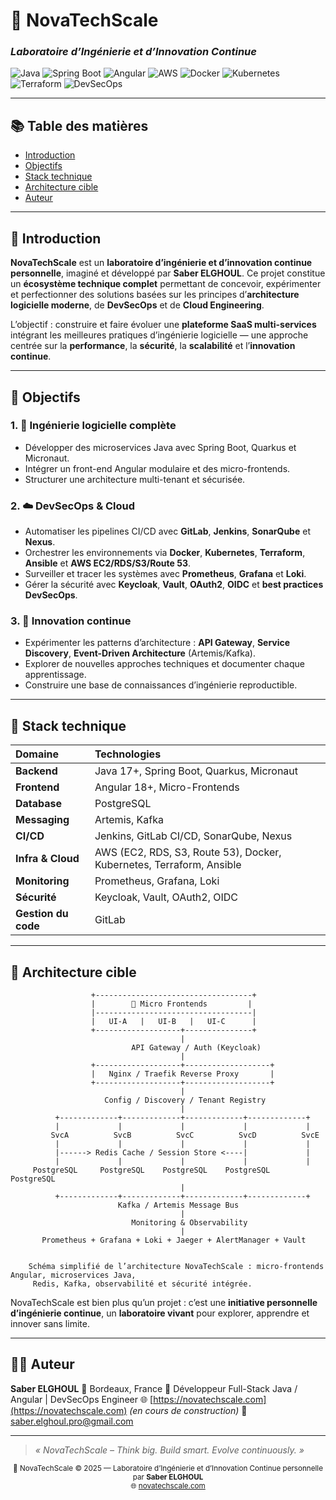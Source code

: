 
# 🚀 NovaTechScale

### *Laboratoire d’Ingénierie et d’Innovation Continue*

![Java](https://img.shields.io/badge/Java-17-orange?logo=openjdk)
![Spring Boot](https://img.shields.io/badge/Spring%20Boot-3.x-brightgreen?logo=springboot)
![Angular](https://img.shields.io/badge/Angular-18-DD0031?logo=angular)
![AWS](https://img.shields.io/badge/AWS-Cloud-orange?logo=amazonaws)
![Docker](https://img.shields.io/badge/Docker-Containerization-blue?logo=docker)
![Kubernetes](https://img.shields.io/badge/Kubernetes-Orchestration-326CE5?logo=kubernetes)
![Terraform](https://img.shields.io/badge/Terraform-IaC-844FBA?logo=terraform)
![DevSecOps](https://img.shields.io/badge/DevSecOps-Automation-red?logo=githubactions)

---
## 📚 Table des matières
- [Introduction](#-introduction)
- [Objectifs](#-objectifs)
- [Stack technique](#-stack-technique)
- [Architecture cible](#-architecture-cible)
- [Auteur](#-auteur)

---

## 🧭 Introduction

**NovaTechScale** est un **laboratoire d’ingénierie et d’innovation continue personnelle**, imaginé et développé par **Saber ELGHOUL**.
Ce projet constitue un **écosystème technique complet** permettant de concevoir, expérimenter et perfectionner des solutions basées sur les principes d’**architecture logicielle moderne**, de **DevSecOps** et de **Cloud Engineering**.

L’objectif : construire et faire évoluer une **plateforme SaaS multi-services** intégrant les meilleures pratiques d’ingénierie logicielle — une approche centrée sur la **performance**, la **sécurité**, la **scalabilité** et l’**innovation continue**.

---

## 🎯 Objectifs

### 1. 🚧 Ingénierie logicielle complète

* Développer des microservices Java avec Spring Boot, Quarkus et Micronaut.
* Intégrer un front-end Angular modulaire et des micro-frontends.
* Structurer une architecture multi-tenant et sécurisée.

### 2. ☁️ DevSecOps & Cloud

* Automatiser les pipelines CI/CD avec **GitLab**, **Jenkins**, **SonarQube** et **Nexus**.
* Orchestrer les environnements via **Docker**, **Kubernetes**, **Terraform**, **Ansible** et **AWS EC2/RDS/S3/Route 53**.
* Surveiller et tracer les systèmes avec **Prometheus**, **Grafana** et **Loki**.
* Gérer la sécurité avec **Keycloak**, **Vault**, **OAuth2**, **OIDC** et **best practices DevSecOps**.

### 3. 🧠 Innovation continue

* Expérimenter les patterns d’architecture : **API Gateway**, **Service Discovery**, **Event-Driven Architecture** (Artemis/Kafka).
* Explorer de nouvelles approches techniques et documenter chaque apprentissage.
* Construire une base de connaissances d’ingénierie reproductible.

---

## 🧱 Stack technique

| Domaine             | Technologies                                                         |
| :------------------ |:---------------------------------------------------------------------|
| **Backend**         | Java 17+, Spring Boot, Quarkus, Micronaut                            |
| **Frontend**        | Angular 18+, Micro-Frontends                                         |
| **Database**        | PostgreSQL                                                           |
| **Messaging**       | Artemis, Kafka                                                       |
| **CI/CD**           | Jenkins, GitLab CI/CD, SonarQube, Nexus                              |
| **Infra & Cloud**   | AWS (EC2, RDS, S3, Route 53), Docker, Kubernetes, Terraform, Ansible |
| **Monitoring**      | Prometheus, Grafana, Loki                                            |
| **Sécurité**        | Keycloak, Vault, OAuth2, OIDC                                        |
| **Gestion du code** | GitLab                                                               |

---

## 🧭 Architecture cible

```
                  +-----------------------------------+
                  |        🧩 Micro Frontends         |
                  |-----------------------------------|
                  |   UI-A   |   UI-B   |   UI-C      |
                  +-------------------+---------------+
                                      |
                           API Gateway / Auth (Keycloak)
                                      |
                  +-------------------+-------------------+
                  |   Nginx / Traefik Reverse Proxy       |
                  +-------------------+-------------------+
                                      |
                     Config / Discovery / Tenant Registry
                                      |
          +-------------+-------------+-------------+-------------+
          |             |             |             |             |
         SvcA          SvcB          SvcC          SvcD          SvcE
          |             |             |             |             |
          |------> Redis Cache / Session Store <----|             |
          |             |             |             |             |
     PostgreSQL     PostgreSQL    PostgreSQL    PostgreSQL    PostgreSQL
                                      |
          +-------------+-------------+-------------+-------------+
                        Kafka / Artemis Message Bus
                                      |
                           Monitoring & Observability
                                      |
       Prometheus + Grafana + Loki + Jaeger + AlertManager + Vault


    Schéma simplifié de l’architecture NovaTechScale : micro-frontends Angular, microservices Java,
     Redis, Kafka, observabilité et sécurité intégrée.

```

NovaTechScale est bien plus qu’un projet :
c’est une **initiative personnelle d’ingénierie continue**, un **laboratoire vivant** pour explorer, apprendre et innover sans limite.

---

## 👨‍💻 Auteur

**Saber ELGHOUL**
📍 Bordeaux, France
💼 Développeur Full-Stack Java / Angular | DevSecOps Engineer
🌐 [https://novatechscale.com](https://novatechscale.com) *(en cours de construction)*
📧 [saber.elghoul.pro@gmail.com](mailto:saber.elghoul.pro@gmail.com)

---

> *« NovaTechScale – Think big. Build smart. Evolve continuously. »*


<p align="center">
  <sub>🧩 NovaTechScale © 2025 — Laboratoire d’Ingénierie et d’Innovation Continue personnelle par <strong>Saber ELGHOUL</strong></sub><br/>
  <sub>🌐 <a href="https://novatechscale.com">novatechscale.com</a></sub>
</p>


